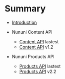 # Summary

* [Introduction](README.md)
* Nununi Content API 
  * [Content API](nununi/nununi_Content_API.md) lastest
  * [Content API](nununi/nununi_Content_API_v1_2.md) v1.2

* Nununi Products API 
  * [Products API](nununi/nununi_Products_API.md) lastest
  * [Products API](nununi/nununi_Products_API_v2_2.md) v2.2
  
